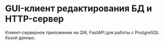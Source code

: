 # GUI-клиент редактирования БД и HTTP-сервер

Клиент-серверное приложение на Qt6, FastAPI для работы с PostgreSQL базой данных.
